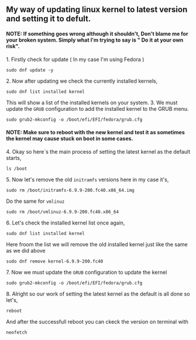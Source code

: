 ## My way of updating linux kernel to latest version and setting it to defult.

#### NOTE: If something goes wrong although it shouldn't, Don't blame me for your broken system. Simply what I'm trying to say is " Do it at your own risk". 


1\. Firstly check for update ( In my case I'm using Fedora )
```
sudo dnf update -y
```
2\. Now after updating we check the currently installed kernels,
```
sudo dnf list installed kernel
```
This will show a list of the installed kernels on your system.
3\. We must update the `GRUB` configuration to add the installed kernel to the GRUB menu.
```
sudo grub2-mkconfig -o /boot/efi/EFI/fedora/grub.cfg
```
#### NOTE: Make sure to reboot with the new kernel and test it as sometimes the kernel may cause stuck on boot in some cases.
4\. Okay so here`s the main process of setting the latest kernel as the default starts,
```
ls /boot
```
5\. Now let's remove the old `initramfs` versions here in my case it's,
```
sudo rm /boot/initramfs-6.9.9-200.fc40.x86_64.img 
```
Do the same for `vmlinuz`
```
sudo rm /boot/vmlinuz-6.9.9-200.fc40.x86_64
```
6\. Let's check the installed kernel list once again,
```
sudo dnf list installed kernel
```
Here froom the list we will remove the old installed kernel just like the same as we did above
```
sudo dnf remove kernel-6.9.9-200.fc40
```
7\. Now we must update the `GRUB` configuration to update the kernel
```
sudo grub2-mkconfig -o /boot/efi/EFI/fedora/grub.cfg
```
8\. Alright so our work of setting the latest kernel as the default is all done so let's,
```
reboot
```
And after the successfull reboot you can ckeck the version on terminal with
```
neofetch
```
